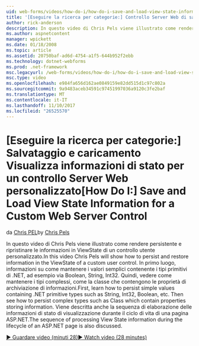 ```yaml
---
uid: web-forms/videos/how-do-i/how-do-i-save-and-load-view-state-information-for-a-custom-web-server-control
title: '[Eseguire la ricerca per categorie:] Controllo Server Web di salvataggio e caricamento Visualizza informazioni di stato per un oggetto personalizzato | Documenti Microsoft'
author: rick-anderson
description: In questo video di Chris Pels viene illustrato come rendere persistente e ripristinare le informazioni in ViewState di un controllo utente personalizzato. In primo luogo, informazioni su come mantenere un valore semplice...
ms.author: aspnetcontent
manager: wpickett
ms.date: 01/18/2008
ms.topic: article
ms.assetid: 20750baf-ad6d-4754-a1f5-644b952f2ebb
ms.technology: dotnet-webforms
ms.prod: .net-framework
msc.legacyurl: /web-forms/videos/how-do-i/how-do-i-save-and-load-view-state-information-for-a-custom-web-server-control
msc.type: video
ms.openlocfilehash: e984fa656d162ae0849159e82dd515d1c97c802a
ms.sourcegitcommit: 9a9483aceb34591c97451997036a9120c3fe2baf
ms.translationtype: MT
ms.contentlocale: it-IT
ms.lasthandoff: 11/10/2017
ms.locfileid: "26525570"
---
```

<a name="how-do-i-save-and-load-view-state-information-for-a-custom-web-server-control"></a><span data-ttu-id="5ca60-104">[Eseguire la ricerca per categorie:] Salvataggio e caricamento Visualizza informazioni di stato per un controllo Server Web personalizzato</span><span class="sxs-lookup"><span data-stu-id="5ca60-104">[How Do I:] Save and Load View State Information for a Custom Web Server Control</span></span>
====================
<span data-ttu-id="5ca60-105">da [Chris PEL](https://twitter.com/chrispels)</span><span class="sxs-lookup"><span data-stu-id="5ca60-105">by [Chris Pels](https://twitter.com/chrispels)</span></span>

<span data-ttu-id="5ca60-106">In questo video di Chris Pels viene illustrato come rendere persistente e ripristinare le informazioni in ViewState di un controllo utente personalizzato.</span><span class="sxs-lookup"><span data-stu-id="5ca60-106">In this video Chris Pels will show how to persist and restore information in the ViewState of a custom user control.</span></span> <span data-ttu-id="5ca60-107">In primo luogo, informazioni su come mantenere i valori semplici contenente i tipi primitivi di .NET, ad esempio via Boolean, String, Int32. Quindi, vedere come mantenere i tipi complessi, come la classe che contengono le proprietà di archiviazione di informazioni.</span><span class="sxs-lookup"><span data-stu-id="5ca60-107">First, learn how to persist simple values containing .NET primitive types such as String, Int32, Boolean, etc. Then see how to persist complex types such as Class which contain properties storing information.</span></span> <span data-ttu-id="5ca60-108">Viene descritta anche la sequenza di elaborazione delle informazioni di stato di visualizzazione durante il ciclo di vita di una pagina ASP.NET.</span><span class="sxs-lookup"><span data-stu-id="5ca60-108">The sequence of processing View State information during the lifecycle of an ASP.NET page is also discussed.</span></span>

[<span data-ttu-id="5ca60-109">&#9654; Guardare video (minuti 28)</span><span class="sxs-lookup"><span data-stu-id="5ca60-109">&#9654; Watch video (28 minutes)</span></span>](https://channel9.msdn.com/Blogs/ASP-NET-Site-Videos/how-do-i-save-and-load-view-state-information-for-a-custom-web-server-control)
